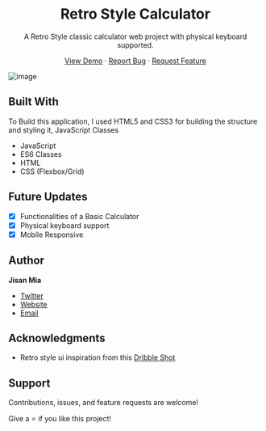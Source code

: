 <h1 align="center">Retro Style Calculator</h1>

<p align="center">A Retro Style classic calculator web project with physical keyboard supported. </p>

<p align="center">
   <a href="https://jisan-mia.github.io/retro-calculator/">View Demo</a>
    ·
    <a href="https://github.com/Jisan-mia/retro-calculator/issues">Report Bug</a>
    ·
    <a href="https://github.com/othneildrew/Best-README-Template/issues">Request Feature</a>
</p>

![image](https://github.com/Jisan-mia/retro-calculator/assets/61211600/fe246bba-30ed-4cf7-91d6-7a95e08042dc)

## Built With

To Build this application, I used HTML5 and CSS3 for building the structure and styling it, JavaScript Classes

- JavaScript
- ES6 Classes
- HTML
- CSS (Flexbox/Grid)

## Future Updates

- [x] Functionalities of a Basic Calculator
- [x] Physical keyboard support
- [x] Mobile Responsive

## Author

**Jisan Mia**

- [Twitter](https://twitter.com/JisanMIa4 "Jisan Mia")
- [Website](https://jisan-mia.github.io "Welcome")
- [Email](mailto:jisanmia47@gmail.com?subject=Hi "Hi!")

## Acknowledgments

- Retro style ui inspiration from this [Dribble Shot](https://dribbble.com/shots/15431730-Calculator-App/attachments/7200512?mode=media)

## Support

Contributions, issues, and feature requests are welcome!

Give a ⭐️ if you like this project!
